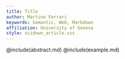 ```yaml
---
title: Title
author: Martino Ferrari
keywords: Semantic, Web, Markdown
affiliation: University of Geneva
style: scidown_article.css
---
```

@include(abstract.md)
@include(example.md)
